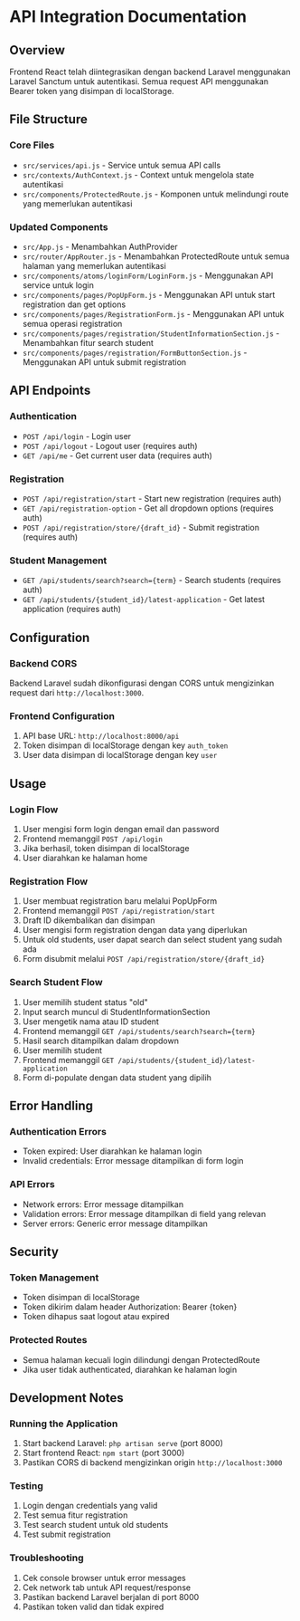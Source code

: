 # API Integration Documentation

## Overview

Frontend React telah diintegrasikan dengan backend Laravel menggunakan Laravel Sanctum untuk autentikasi. Semua request API menggunakan Bearer token yang disimpan di localStorage.

## File Structure

### Core Files

- `src/services/api.js` - Service untuk semua API calls
- `src/contexts/AuthContext.js` - Context untuk mengelola state autentikasi
- `src/components/ProtectedRoute.js` - Komponen untuk melindungi route yang memerlukan autentikasi

### Updated Components

- `src/App.js` - Menambahkan AuthProvider
- `src/router/AppRouter.js` - Menambahkan ProtectedRoute untuk semua halaman yang memerlukan autentikasi
- `src/components/atoms/loginForm/LoginForm.js` - Menggunakan API service untuk login
- `src/components/pages/PopUpForm.js` - Menggunakan API untuk start registration dan get options
- `src/components/pages/RegistrationForm.js` - Menggunakan API untuk semua operasi registration
- `src/components/pages/registration/StudentInformationSection.js` - Menambahkan fitur search student
- `src/components/pages/registration/FormButtonSection.js` - Menggunakan API untuk submit registration

## API Endpoints

### Authentication

- `POST /api/login` - Login user
- `POST /api/logout` - Logout user (requires auth)
- `GET /api/me` - Get current user data (requires auth)

### Registration

- `POST /api/registration/start` - Start new registration (requires auth)
- `GET /api/registration-option` - Get all dropdown options (requires auth)
- `POST /api/registration/store/{draft_id}` - Submit registration (requires auth)

### Student Management

- `GET /api/students/search?search={term}` - Search students (requires auth)
- `GET /api/students/{student_id}/latest-application` - Get latest application (requires auth)

## Configuration

### Backend CORS

Backend Laravel sudah dikonfigurasi dengan CORS untuk mengizinkan request dari `http://localhost:3000`.

### Frontend Configuration

1. API base URL: `http://localhost:8000/api`
2. Token disimpan di localStorage dengan key `auth_token`
3. User data disimpan di localStorage dengan key `user`

## Usage

### Login Flow

1. User mengisi form login dengan email dan password
2. Frontend memanggil `POST /api/login`
3. Jika berhasil, token disimpan di localStorage
4. User diarahkan ke halaman home

### Registration Flow

1. User membuat registration baru melalui PopUpForm
2. Frontend memanggil `POST /api/registration/start`
3. Draft ID dikembalikan dan disimpan
4. User mengisi form registration dengan data yang diperlukan
5. Untuk old students, user dapat search dan select student yang sudah ada
6. Form disubmit melalui `POST /api/registration/store/{draft_id}`

### Search Student Flow

1. User memilih student status "old"
2. Input search muncul di StudentInformationSection
3. User mengetik nama atau ID student
4. Frontend memanggil `GET /api/students/search?search={term}`
5. Hasil search ditampilkan dalam dropdown
6. User memilih student
7. Frontend memanggil `GET /api/students/{student_id}/latest-application`
8. Form di-populate dengan data student yang dipilih

## Error Handling

### Authentication Errors

- Token expired: User diarahkan ke halaman login
- Invalid credentials: Error message ditampilkan di form login

### API Errors

- Network errors: Error message ditampilkan
- Validation errors: Error message ditampilkan di field yang relevan
- Server errors: Generic error message ditampilkan

## Security

### Token Management

- Token disimpan di localStorage
- Token dikirim dalam header Authorization: Bearer {token}
- Token dihapus saat logout atau expired

### Protected Routes

- Semua halaman kecuali login dilindungi dengan ProtectedRoute
- Jika user tidak authenticated, diarahkan ke halaman login

## Development Notes

### Running the Application

1. Start backend Laravel: `php artisan serve` (port 8000)
2. Start frontend React: `npm start` (port 3000)
3. Pastikan CORS di backend mengizinkan origin `http://localhost:3000`

### Testing

1. Login dengan credentials yang valid
2. Test semua fitur registration
3. Test search student untuk old students
4. Test submit registration

### Troubleshooting

1. Cek console browser untuk error messages
2. Cek network tab untuk API request/response
3. Pastikan backend Laravel berjalan di port 8000
4. Pastikan token valid dan tidak expired
